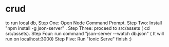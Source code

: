 # crud
to run local db, 
Step One: Open Node Command Prompt.
Step Two: Install "npm install -g json-server" .
Step Three: proceed to src/assets ( cd src/assets).
Step Four: run command "json-server --watch db.json" ( It will run on localhost:3000)
Step Five: Run "Ionic Serve"
finish :)

